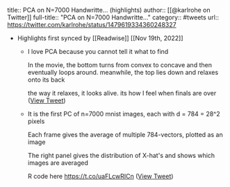 title:: PCA on N=7000 Handwritte... (highlights)
author:: [[@karlrohe on Twitter]]
full-title:: "PCA on N=7000 Handwritte..."
category:: #tweets
url:: https://twitter.com/karlrohe/status/1479619334360248327

- Highlights first synced by [[Readwise]] [[Nov 19th, 2022]]
	- I love PCA because you cannot tell it what to find
	  
	  In the movie, the bottom turns from convex to concave and then eventually loops around. meanwhile, the top lies down and relaxes onto its back
	  
	  the way it relaxes, it looks alive. its how I feel when finals are over ([View Tweet](https://twitter.com/karlrohe/status/1479619336746807299))
	- It is the first PC of n=7000 mnist images,
	  each with d = 784 = 28^2 pixels
	  
	  Each frame gives the average of multiple 784-vectors, plotted as an image
	  
	  The right panel gives the distribution of X-hat's and shows which images are averaged
	  
	  R code here
	  https://t.co/uaFLcwRICn ([View Tweet](https://twitter.com/karlrohe/status/1479619339066040324))